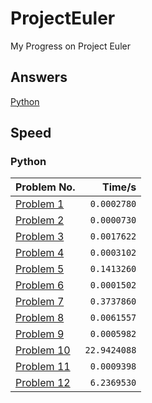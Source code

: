 # ProjectEuler
My Progress on Project Euler

## Answers
[Python](https://github.com/AlexNewson/ProjectEuler/tree/master/Python)

## Speed
### Python
|Problem No.|Time/s|
|---|---:|
|[Problem 1](https://github.com/AlexNewson/ProjectEuler/blob/master/Python/euler001.py)|`0.0002780`|
|[Problem 2](https://github.com/AlexNewson/ProjectEuler/blob/master/Python/euler002.py)|`0.0000730`|
|[Problem 3](https://github.com/AlexNewson/ProjectEuler/blob/master/Python/euler003.py)|`0.0017622`|
|[Problem 4](https://github.com/AlexNewson/ProjectEuler/blob/master/Python/euler004.py)|`0.0003102`|
|[Problem 5](https://github.com/AlexNewson/ProjectEuler/blob/master/Python/euler005.py)|`0.1413260`|
|[Problem 6](https://github.com/AlexNewson/ProjectEuler/blob/master/Python/euler006.py)|`0.0001502`|
|[Problem 7](https://github.com/AlexNewson/ProjectEuler/blob/master/Python/euler007.py)|`0.3737860`|
|[Problem 8](https://github.com/AlexNewson/ProjectEuler/blob/master/Python/euler008.py)|`0.0061557`|
|[Problem 9](https://github.com/AlexNewson/ProjectEuler/blob/master/Python/euler009.py)|`0.0005982`|
|[Problem 10](https://github.com/AlexNewson/ProjectEuler/blob/master/Python/euler010.py)|`22.9424088`|
|[Problem 11](https://github.com/AlexNewson/ProjectEuler/blob/master/Python/euler011.py)|`0.0009398`|
|[Problem 12](https://github.com/AlexNewson/ProjectEuler/blob/master/Python/euler012.py)|`6.2369530`|
